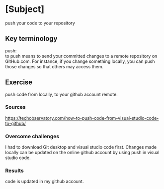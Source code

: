 # [Subject]
push your code to your repository

## Key terminology
push:  
to push means to send your committed changes to a remote repository on GitHub.com. For instance, if you change something locally, you can push those changes so that others may access them.

## Exercise
push code from locally, to your github account remote.  

### Sources
https://techobservatory.com/how-to-push-code-from-visual-studio-code-to-github/

### Overcome challenges  
I had to download Git desktop and visual studio code first. Changes made locally can be updated on the online github account by using push in visual studio code.


### Results
code is updated in my github account. 
